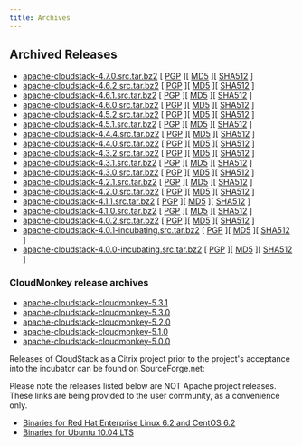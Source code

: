 ```yaml
---
title: Archives
---
```


<h2 id="indicators">Archived Releases</h2>

* [apache-cloudstack-4.7.0.src.tar.bz2](http://archive.apache.org/dist/cloudstack/releases/4.7.0/apache-cloudstack-4.7.0-src.tar.bz2) [ [PGP](http://archive.apache.org/dist/cloudstack/releases/4.7.0/apache-cloudstack-4.7.0-src.tar.bz2.asc) ][ [MD5](http://archive.apache.org/dist/cloudstack/releases/4.7.0/apache-cloudstack-4.7.0-src.tar.bz2.md5) ][ [SHA512](http://archive.apache.org/dist/cloudstack/releases/4.7.0/apache-cloudstack-4.7.0-src.tar.bz2.sha) ]
* [apache-cloudstack-4.6.2.src.tar.bz2](http://archive.apache.org/dist/cloudstack/releases/4.6.2/apache-cloudstack-4.6.2-src.tar.bz2) [ [PGP](http://archive.apache.org/dist/cloudstack/releases/4.6.2/apache-cloudstack-4.6.2-src.tar.bz2.asc) ][ [MD5](http://archive.apache.org/dist/cloudstack/releases/4.6.2/apache-cloudstack-4.6.2-src.tar.bz2.md5) ][ [SHA512](http://archive.apache.org/dist/cloudstack/releases/4.6.2/apache-cloudstack-4.6.2-src.tar.bz2.sha) ]
* [apache-cloudstack-4.6.1.src.tar.bz2](http://archive.apache.org/dist/cloudstack/releases/4.6.1/apache-cloudstack-4.6.1-src.tar.bz2) [ [PGP](http://archive.apache.org/dist/cloudstack/releases/4.6.1/apache-cloudstack-4.6.1-src.tar.bz2.asc) ][ [MD5](http://archive.apache.org/dist/cloudstack/releases/4.6.1/apache-cloudstack-4.6.1-src.tar.bz2.md5) ][ [SHA512](http://archive.apache.org/dist/cloudstack/releases/4.6.1/apache-cloudstack-4.6.1-src.tar.bz2.sha) ]
* [apache-cloudstack-4.6.0.src.tar.bz2](http://archive.apache.org/dist/cloudstack/releases/4.6.0/apache-cloudstack-4.6.0-src.tar.bz2) [ [PGP](http://archive.apache.org/dist/cloudstack/releases/4.6.0/apache-cloudstack-4.6.0-src.tar.bz2.asc) ][ [MD5](http://archive.apache.org/dist/cloudstack/releases/4.6.0/apache-cloudstack-4.6.0-src.tar.bz2.md5) ][ [SHA512](http://archive.apache.org/dist/cloudstack/releases/4.6.0/apache-cloudstack-4.6.0-src.tar.bz2.sha) ]
* [apache-cloudstack-4.5.2.src.tar.bz2](http://archive.apache.org/dist/cloudstack/releases/4.5.2/apache-cloudstack-4.5.2-src.tar.bz2) [ [PGP](http://archive.apache.org/dist/cloudstack/releases/4.5.2/apache-cloudstack-4.5.2-src.tar.bz2.asc) ][ [MD5](http://archive.apache.org/dist/cloudstack/releases/4.5.2/apache-cloudstack-4.5.2-src.tar.bz2.md5) ][ [SHA512](http://archive.apache.org/dist/cloudstack/releases/4.5.2/apache-cloudstack-4.5.2-src.tar.bz2.sha) ]
* [apache-cloudstack-4.5.1.src.tar.bz2](http://archive.apache.org/dist/cloudstack/releases/4.5.1/apache-cloudstack-4.5.1-src.tar.bz2) [ [PGP](http://archive.apache.org/dist/cloudstack/releases/4.5.1/apache-cloudstack-4.5.1-src.tar.bz2.asc) ][ [MD5](http://archive.apache.org/dist/cloudstack/releases/4.5.1/apache-cloudstack-4.5.1-src.tar.bz2.md5) ][ [SHA512](http://archive.apache.org/dist/cloudstack/releases/4.5.1/apache-cloudstack-4.5.1-src.tar.bz2.sha) ]
* [apache-cloudstack-4.4.4.src.tar.bz2](http://archive.apache.org/dist/cloudstack/releases/4.4.4/apache-cloudstack-4.4.4-src.tar.bz2) [ [PGP](http://archive.apache.org/dist/cloudstack/releases/4.4.4/apache-cloudstack-4.4.4-src.tar.bz2.asc) ][ [MD5](http://archive.apache.org/dist/cloudstack/releases/4.4.4/apache-cloudstack-4.4.4-src.tar.bz2.md5) ][ [SHA512](http://archive.apache.org/dist/cloudstack/releases/4.4.4/apache-cloudstack-4.4.4-src.tar.bz2.sha) ]
* [apache-cloudstack-4.4.0.src.tar.bz2](http://archive.apache.org/dist/cloudstack/releases/4.4.0/apache-cloudstack-4.4.0-src.tar.bz2) [ [PGP](http://archive.apache.org/dist/cloudstack/releases/4.4.0/apache-cloudstack-4.4.0-src.tar.bz2.asc) ][ [MD5](http://archive.apache.org/dist/cloudstack/releases/4.4.0/apache-cloudstack-4.4.0-src.tar.bz2.md5) ][ [SHA512](http://archive.apache.org/dist/cloudstack/releases/4.4.0/apache-cloudstack-4.4.0-src.tar.bz2.sha) ]
* [apache-cloudstack-4.3.2.src.tar.bz2](http://archive.apache.org/dist/cloudstack/releases/4.3.2/apache-cloudstack-4.3.2-src.tar.bz2) [ [PGP](http://archive.apache.org/dist/cloudstack/releases/4.3.2/apache-cloudstack-4.3.2-src.tar.bz2.asc) ][ [MD5](http://archive.apache.org/dist/cloudstack/releases/4.3.2/apache-cloudstack-4.3.2-src.tar.bz2.md5) ][ [SHA512](http://archive.apache.org/dist/cloudstack/releases/4.3.2/apache-cloudstack-4.3.2-src.tar.bz2.sha) ]
* [apache-cloudstack-4.3.1.src.tar.bz2](http://archive.apache.org/dist/cloudstack/releases/4.3.1/apache-cloudstack-4.3.1-src.tar.bz2) [ [PGP](http://archive.apache.org/dist/cloudstack/releases/4.3.1/apache-cloudstack-4.3.1-src.tar.bz2.asc) ][ [MD5](http://archive.apache.org/dist/cloudstack/releases/4.3.1/apache-cloudstack-4.3.1-src.tar.bz2.md5) ][ [SHA512](http://archive.apache.org/dist/cloudstack/releases/4.3.1/apache-cloudstack-4.3.1-src.tar.bz2.sha) ]
* [apache-cloudstack-4.3.0.src.tar.bz2](http://archive.apache.org/dist/cloudstack/releases/4.3.0/apache-cloudstack-4.3.0-src.tar.bz2) [ [PGP](http://archive.apache.org/dist/cloudstack/releases/4.3.0/apache-cloudstack-4.3.0-src.tar.bz2.asc) ][ [MD5](http://archive.apache.org/dist/cloudstack/releases/4.3.0/apache-cloudstack-4.3.0-src.tar.bz2.md5) ][ [SHA512](http://archive.apache.org/dist/cloudstack/releases/4.3.0/apache-cloudstack-4.3.0-src.tar.bz2.sha) ]
* [apache-cloudstack-4.2.1.src.tar.bz2](http://archive.apache.org/dist/cloudstack/releases/4.2.1/apache-cloudstack-4.2.1-src.tar.bz2) [ [PGP](http://archive.apache.org/dist/cloudstack/releases/4.2.1/apache-cloudstack-4.2.1-src.tar.bz2.asc) ][ [MD5](http://archive.apache.org/dist/cloudstack/releases/4.2.1/apache-cloudstack-4.2.1-src.tar.bz2.md5) ][ [SHA512](http://archive.apache.org/dist/cloudstack/releases/4.2.1/apache-cloudstack-4.2.1-src.tar.bz2.sha) ]
* [apache-cloudstack-4.2.0.src.tar.bz2](http://archive.apache.org/dist/cloudstack/releases/4.2.0/apache-cloudstack-4.2.0-src.tar.bz2) [ [PGP](http://archive.apache.org/dist/cloudstack/releases/4.2.0/apache-cloudstack-4.2.0-src.tar.bz2.asc) ][ [MD5](http://archive.apache.org/dist/cloudstack/releases/4.2.0/apache-cloudstack-4.2.0-src.tar.bz2.md5) ][ [SHA512](http://archive.apache.org/dist/cloudstack/releases/4.2.0/apache-cloudstack-4.2.0-src.tar.bz2.sha) ]
* [apache-cloudstack-4.1.1.src.tar.bz2](http://archive.apache.org/dist/cloudstack/releases/4.1.1/apache-cloudstack-4.1.1-src.tar.bz2) [ [PGP](http://archive.apache.org/dist/cloudstack/releases/4.1.1/apache-cloudstack-4.1.1-src.tar.bz2.asc) ][ [MD5](http://archive.apache.org/dist/cloudstack/releases/4.1.1/apache-cloudstack-4.1.1-src.tar.bz2.md5) ][ [SHA512](http://archive.apache.org/dist/cloudstack/releases/4.1.1/apache-cloudstack-4.1.1-src.tar.bz2.sha) ]
* [apache-cloudstack-4.1.0.src.tar.bz2](http://archive.apache.org/dist/cloudstack/releases/4.1.0/apache-cloudstack-4.1.0-src.tar.bz2) [ [PGP](http://archive.apache.org/dist/cloudstack/releases/4.1.0/apache-cloudstack-4.1.0-src.tar.bz2.asc) ][ [MD5](http://archive.apache.org/dist/cloudstack/releases/4.1.0/apache-cloudstack-4.1.0-src.tar.bz2.md5) ][ [SHA512](http://archive.apache.org/dist/cloudstack/releases/4.1.0/apache-cloudstack-4.1.0-src.tar.bz2.sha) ]
* [apache-cloudstack-4.0.2.src.tar.bz2](http://archive.apache.org/dist/cloudstack/releases/4.0.2/apache-cloudstack-4.0.2-src.tar.bz2) [ [PGP](http://archive.apache.org/dist/cloudstack/releases/4.0.2/apache-cloudstack-4.0.2-src.tar.bz2.asc) ][ [MD5](http://archive.apache.org/dist/cloudstack/releases/4.0.2/apache-cloudstack-4.0.2-src.tar.bz2.md5) ][ [SHA512](http://archive.apache.org/dist/cloudstack/releases/4.0.2/apache-cloudstack-4.0.2-src.tar.bz2.sha) ]
* [apache-cloudstack-4.0.1-incubating.src.tar.bz2](http://archive.apache.org/dist/incubator/cloudstack/releases/4.0.1-incubating/apache-cloudstack-4.0.1-incubating-src.tar.bz2) [ [PGP](http://archive.apache.org/dist/incubator/cloudstack/releases/4.0.1-incubating/apache-cloudstack-4.0.1-incubating-src.tar.bz2.asc) ][ [MD5](http://archive.apache.org/dist/incubator/cloudstack/releases/4.0.1-incubating/apache-cloudstack-4.0.1-incubating-src.tar.bz2.md5) ][ [SHA512](http://archive.apache.org/dist/incubator/cloudstack/releases/4.0.1-incubating/apache-cloudstack-4.0.1-incubating-src.tar.bz2.sha) ]
* [apache-cloudstack-4.0.0-incubating.src.tar.bz2](http://archive.apache.org/dist/incubator/cloudstack/releases/4.0.0-incubating/apache-cloudstack-4.0.0-incubating-src.tar.bz2) [ [PGP](http://archive.apache.org/dist/incubator/cloudstack/releases/4.0.0-incubating/apache-cloudstack-4.0.0-incubating-src.tar.bz2.asc) ][ [MD5](http://archive.apache.org/dist/incubator/cloudstack/releases/4.0.0-incubating/apache-cloudstack-4.0.0-incubating-src.tar.bz2.md5) ][ [SHA512](http://archive.apache.org/dist/incubator/cloudstack/releases/4.0.0-incubating/apache-cloudstack-4.0.0-incubating-src.tar.bz2.sha) ]

<h3>CloudMonkey release archives</h3>

* [apache-cloudstack-cloudmonkey-5.3.1](http://archive.apache.org/dist/cloudstack/releases/cloudmonkey-5.3.1/)
* [apache-cloudstack-cloudmonkey-5.3.0](http://archive.apache.org/dist/cloudstack/releases/cloudmonkey-5.3.0/)
* [apache-cloudstack-cloudmonkey-5.2.0](http://archive.apache.org/dist/cloudstack/releases/cloudmonkey-5.2.0/)
* [apache-cloudstack-cloudmonkey-5.1.0](http://archive.apache.org/dist/cloudstack/releases/cloudmonkey-5.1.0/)
* [apache-cloudstack-cloudmonkey-5.0.0](http://archive.apache.org/dist/cloudstack/releases/cloudmonkey-5.0.0/)

Releases of CloudStack as a Citrix project prior to the project's acceptance into the incubator can be found on SourceForge.net:

Please note the releases listed below are NOT Apache project releases.  These links are being provided to the user community, as a convenience only.

- [Binaries for Red Hat Enterprise Linux 6.2 and CentOS 6.2](http://sourceforge.net/projects/cloudstack/files/CloudStack%20Acton/3.0.2/CloudStack-oss-3.0.2-1-rhel6.2.tar.gz/download)
- [Binaries for Ubuntu 10.04 LTS](http://sourceforge.net/projects/cloudstack/files/CloudStack%20Acton/3.0.2/CloudStack-oss-3.0.2-1-ubuntu10.04.tar.gz/download)
